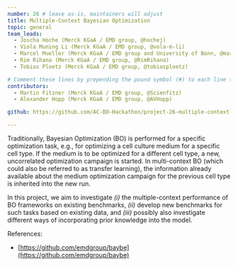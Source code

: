 ```yaml
---
number: 26 # leave as-is, maintainers will adjust
title: Multiple-Context Bayesian Optimization
topic: general
team_leads:
  - Joscha Hoche (Merck KGaA / EMD group, @hochej)
  - Viola Muning Li (Merck KGaA / EMD group, @vola-m-li)
  - Marcel Mueller (Merck KGaA / EMD group and University of Bonn, @marcelmbn and @marcelmuellergdi)
  - Rim Rihana (Merck KGaA / EMD group, @RimRihana)
  - Tobias Ploetz (Merck KGaA / EMD group, @tobiasploetz)

# Comment these lines by prepending the pound symbol (#) to each line to hide these elements
contributors:
  - Martin Fitzner (Merck KGaA / EMD group, @Scienfitz)
  - Alexander Hopp (Merck KGaA / EMD group, @AVHopp)

github: https://github.com/AC-BO-Hackathon/project-26-multiple-context-bo

---
```


Traditionally, Bayesian Optimization (BO) is performed for a specific optimization task, e.g., for optimizing a cell culture medium for a specific cell type. 
If the medium is to be optimized for a different cell type, a new, uncorrelated optimization campaign is started.
In multi-context BO (which could also be referred to as transfer learning), the information already available about the medium optimization campaign for the previous cell type is inherited into the new run.

In this project, we aim to investigate _(i)_ the multiple-context performance of BO frameworks on existing benchmarks, _(ii)_ develop new benchmarks for such tasks based on existing data, and _(iii)_ possibly also investigate different ways of incorporating prior knowledge into the model.

References:
  - [https://github.com/emdgroup/baybe](https://github.com/emdgroup/baybe)

